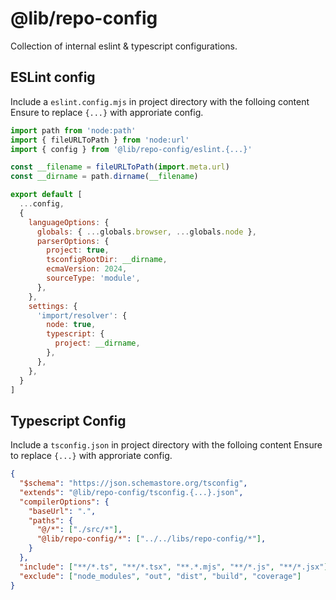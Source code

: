 # @lib/repo-config

Collection of internal eslint & typescript configurations.

## ESLint config

Include a `eslint.config.mjs` in project directory with the folloing content
Ensure to replace `{...}` with approriate config.

```javascript
import path from 'node:path'
import { fileURLToPath } from 'node:url'
import { config } from '@lib/repo-config/eslint.{...}'

const __filename = fileURLToPath(import.meta.url)
const __dirname = path.dirname(__filename)

export default [
  ...config,
  {
    languageOptions: {
      globals: { ...globals.browser, ...globals.node },
      parserOptions: {
        project: true,
        tsconfigRootDir: __dirname,
        ecmaVersion: 2024,
        sourceType: 'module',
      },
    },
    settings: {
      'import/resolver': {
        node: true,
        typescript: {
          project: __dirname,
        },
      },
    },
  }
]
```

## Typescript Config

Include a `tsconfig.json` in project directory with the folloing content
Ensure to replace `{...}` with approriate config.

```json
{
  "$schema": "https://json.schemastore.org/tsconfig",
  "extends": "@lib/repo-config/tsconfig.{...}.json",
  "compilerOptions": {
    "baseUrl": ".",
    "paths": {
      "@/*": ["./src/*"],
      "@lib/repo-config/*": ["../../libs/repo-config/*"],
    }
  },
  "include": ["**/*.ts", "**/*.tsx", "**.*.mjs", "**/*.js", "**/*.jsx"],
  "exclude": ["node_modules", "out", "dist", "build", "coverage"]
}
```
